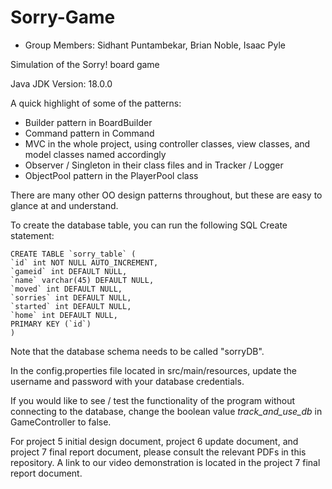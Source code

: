 # Sorry-Game

* Group Members: Sidhant Puntambekar, Brian Noble, Isaac Pyle

Simulation of the Sorry! board game

Java JDK Version: 18.0.0

A quick highlight of some of the patterns:
* Builder pattern in BoardBuilder
* Command pattern in Command
* MVC in the whole project, using controller classes, view classes, and model classes named accordingly
* Observer / Singleton in their class files and in Tracker / Logger
* ObjectPool pattern in the PlayerPool class

There are many other OO design patterns throughout, but these are easy to glance at and understand.

To create the database table, you can run the following SQL Create statement:

```
CREATE TABLE `sorry_table` (
`id` int NOT NULL AUTO_INCREMENT,
`gameid` int DEFAULT NULL,
`name` varchar(45) DEFAULT NULL,
`moved` int DEFAULT NULL,
`sorries` int DEFAULT NULL,
`started` int DEFAULT NULL,
`home` int DEFAULT NULL,
PRIMARY KEY (`id`)
)
```

Note that the database schema needs to be called "sorryDB".

In the config.properties file located in src/main/resources, update the username and password with your database credentials.

If you would like to see / test the functionality of the program without connecting to the database, change the boolean value *track_and_use_db* in GameController to false.  

For project 5 initial design document, project 6 update document, and project 7 final report document, please consult 
the relevant PDFs in this repository. A link to our video demonstration is located in the project 7 final report 
document.
